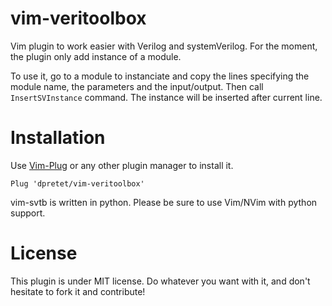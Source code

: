 # vim-veritoolbox

Vim plugin to work easier with Verilog and systemVerilog. For the moment,
the plugin only add instance of a module.

To use it, go to a module to instanciate and copy the lines specifying the
module name, the parameters and the input/output. Then call `InsertSVInstance`
command. The instance will be inserted after current line.

# Installation

Use [Vim-Plug](https://github.com/junegunn/vim-plug) or any other plugin
manager to install it.

```vim
Plug 'dpretet/vim-veritoolbox'
```

vim-svtb is written in python. Please be sure to use Vim/NVim with python
support.


# License

This plugin is under MIT license. Do whatever you want with it, and don't
hesitate to fork it and contribute!
